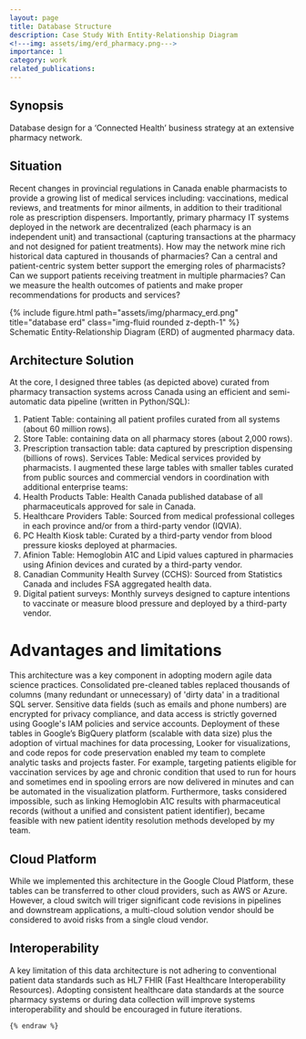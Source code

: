 ```yaml
---
layout: page
title: Database Structure 
description: Case Study With Entity-Relationship Diagram
<!---img: assets/img/erd_pharmacy.png--->
importance: 1
category: work
related_publications: 
---
```


## Synopsis 
Database design for a ‘Connected Health’ business strategy at an extensive pharmacy network.
 
## Situation  
Recent changes in provincial regulations in Canada enable pharmacists to provide a growing list of medical services including: vaccinations, medical reviews, and treatments for minor ailments, in addition to their traditional role as prescription dispensers. Importantly, primary pharmacy IT systems deployed in the network are decentralized (each pharmacy is an independent unit) and transactional (capturing transactions at the pharmacy and not designed for patient treatments). 
How may the network mine rich historical data captured in thousands of pharmacies?
Can a central and patient-centric system better support the emerging roles of pharmacists? 
Can we support patients receiving treatment in multiple pharmacies? 
Can we measure the health outcomes of patients and make proper recommendations for products and services? 



</div>
<div class="row">
    <div class="col-sm mt-3 mt-md-0">
        {% include figure.html path="assets/img/pharmacy_erd.png" title="database erd" class="img-fluid rounded z-depth-1" %}
    </div>
</div>
<div class="caption">
    Schematic Entity-Relationship Diagram (ERD) of augmented pharmacy data.
</div>

## Architecture Solution
At the core, I designed three tables (as depicted above) curated from pharmacy transaction systems across Canada using an efficient and semi-automatic data pipeline (written in Python/SQL): 
1. Patient Table: containing all patient profiles curated from all systems (about 60 million rows).
2. Store Table: containing data on all pharmacy stores (about 2,000 rows).
3. Prescription transaction table: data captured by prescription dispensing (billions of rows). 
Services Table: Medical services provided by pharmacists. 
I augmented these large tables with smaller tables curated from public sources and commercial vendors in coordination with additional enterprise teams:
4. Health Products Table: Health Canada published database of all pharmaceuticals approved for sale in Canada. 
5. Healthcare Providers Table: Sourced from medical professional colleges in each province and/or from a third-party vendor (IQVIA). 
6. PC Health Kiosk table: Curated by a third-party vendor from blood pressure kiosks deployed at pharmacies.  
7. Afinion Table: Hemoglobin A1C and Lipid values captured in pharmacies using Afinion devices and curated by a third-party vendor.  
8. Canadian Community Health Survey (CCHS): Sourced from Statistics Canada and includes FSA aggregated health data.
9. Digital patient surveys: Monthly surveys designed to capture intentions to vaccinate or measure blood pressure and deployed by a third-party vendor. 


# Advantages and limitations
This architecture was a key component in adopting modern agile data science practices. Consolidated pre-cleaned tables replaced thousands of columns (many redundant or unnecessary) of 'dirty data' in a traditional SQL server. Sensitive data fields (such as emails and phone numbers) are encrypted for privacy compliance, and data access is strictly governed using Google's IAM policies and service accounts. Deployment of these tables in Google’s BigQuery platform (scalable with data size) plus the adoption of virtual machines for data processing, Looker for visualizations, and code repos for code preservation enabled my team to complete analytic tasks and projects faster. For example, targeting patients eligible for vaccination services by age and chronic condition that used to run for hours and sometimes end in spooling errors are now delivered in minutes and can be automated in the visualization platform. Furthermore, tasks considered impossible, such as linking Hemoglobin A1C results with pharmaceutical records (without a unified and consistent patient identifier), became feasible with new patient identity resolution methods developed by my team.   

## Cloud Platform
While we implemented this architecture in the Google Cloud Platform, these tables can be transferred to other cloud providers, such as AWS or Azure. However, a cloud switch will triger significant code revisions in pipelines and downstream applications, a multi-cloud solution vendor should be considered to avoid risks from a single cloud vendor.  

## Interoperability 
A key limitation of this data architecture is not adhering to conventional patient data standards such as HL7 FHIR (Fast Healthcare Interoperability Resources). Adopting consistent healthcare data standards at the source pharmacy systems or during data collection will improve systems interoperability and should be encouraged in future iterations.






```
{% endraw %}
